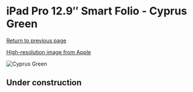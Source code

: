 # iPad Pro 12.9″ Smart Folio - Cyprus Green

[Return to previous page](/ipad_pro4)

[High-resolution image from Apple](https://store.storeimages.cdn-apple.com/8756/as-images.apple.com/is/MH043?wid=4500&hei=4500&fmt=png)

<div style="width: 512px"><img src="/almost_uncompressed/MH043.webp" alt="Cyprus Green"></div>

## Under construction
